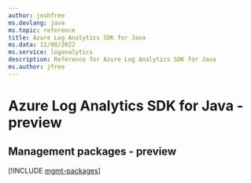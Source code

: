 ```yaml
---
author: joshfree
ms.devlang: java
ms.topic: reference
title: Azure Log Analytics SDK for Java
ms.data: 11/08/2022
ms.service: loganalytics
description: Reference for Azure Log Analytics SDK for Java
ms.author: jfree
---
```

# Azure Log Analytics SDK for Java - preview

## Management packages - preview
[!INCLUDE [mgmt-packages](log-analytics-mgmt-index.md)]